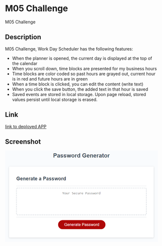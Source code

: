 # M05 Challenge
 M05 Challenge

## Description
M05 Challenge, Work Day Scheduler has the following features:
* When the planner is opened, the current day is displayed at the top of the calendar
* When you scroll down, time blocks are presented for my business hours
* Time blocks are color coded so past hours are grayed out, current hour is in red and future hours are in green
* When a time block is clicked, you can edit the content (write text)
* When you click the save button, the added text in that hour is saved
* Saved events are stored in local storage. Upon page reload, stored values persist until local storage is erased.


## Link

[link to deployed APP](https://trevtal.github.io/M05-Challenge/)


## Screenshot

![Screenshot](https://github.com/TREVTAL/M03-Challenge/blob/79ab845e37bc6b679bc5016292ff2ff975716faa/Assets/03-javascript-homework-demo.png)